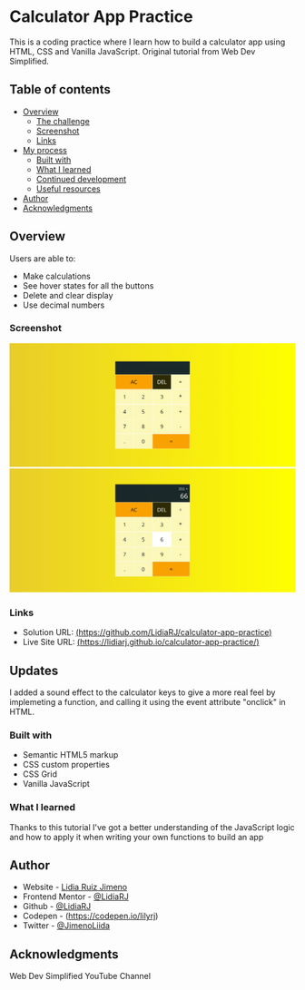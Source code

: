# Calculator App Practice

This is a coding practice where I learn how to build a calculator app using HTML, CSS and Vanilla JavaScript.
Original tutorial from Web Dev Simplified.

## Table of contents

- [Overview](#overview)
  - [The challenge](#the-challenge)
  - [Screenshot](#screenshot)
  - [Links](#links)
- [My process](#my-process)
  - [Built with](#built-with)
  - [What I learned](#what-i-learned)
  - [Continued development](#continued-development)
  - [Useful resources](#useful-resources)
- [Author](#author)
- [Acknowledgments](#acknowledgments)



## Overview

Users are able to: 

- Make calculations 
- See hover states for all the buttons
- Delete and clear display
- Use decimal numbers 

### Screenshot

[![Calculator__App](https://github.com/LidiaRJ/calculator-app-practice/blob/main/screenshots/calculator-screenshot.jpg)](https://github.com/LidiaRJ/calculator-app-practice/blob/main/screenshots/calculator-screenshot.jpg)
[![Calculator__Active_State](https://github.com/LidiaRJ/calculator-app-practice/blob/main/screenshots/active-calculator-screenshot.jpg)](https://github.com/LidiaRJ/calculator-app-practice/blob/main/screenshots/active-calculator-screenshot.jpg)

### Links

- Solution URL: [(https://github.com/LidiaRJ/calculator-app-practice)](https://github.com/LidiaRJ/calculator-app-practice)
- Live Site URL: [(https://lidiarj.github.io/calculator-app-practice/)](https://lidiarj.github.io/calculator-app-practice/)

## Updates
I added a sound effect to the calculator keys to give a more real feel by implemeting a function, and calling it using the event attribute "onclick" in HTML.

### Built with

- Semantic HTML5 markup
- CSS custom properties
- CSS Grid
- Vanilla JavaScript



### What I learned

Thanks to this tutorial I've got a better understanding of the JavaScript logic and how to apply it when writing your own functions to build an app


## Author

- Website - [Lidia Ruiz Jimeno](https://www.behance.net/Lidiarjimeno)
- Frontend Mentor - [@LidiaRJ](https://www.frontendmentor.io/profile/LidiaRJ)
- Github - [@LidiaRJ](https://github.com/LidiaRJ)
- Codepen - (https://codepen.io/lilyrj)
- Twitter - [@JimenoLiida](https://twitter.com/JimenoLidia)



## Acknowledgments
Web Dev Simplified YouTube Channel

